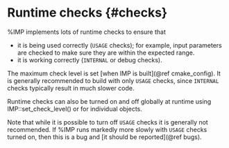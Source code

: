 Runtime checks {#checks}
==============

%IMP implements lots of runtime checks to ensure that
 - it is being used correctly (`USAGE` checks); for example, input parameters
   are checked to make sure they are within the expected range.
 - it is working correctly (`INTERNAL` or debug checks).

The maximum check level is set [when IMP is built](@ref cmake_config). It is
generally recommended to build with only `USAGE` checks, since `INTERNAL`
checks typically result in much slower code.

Runtime checks can also be turned on and off
globally at runtime using IMP::set_check_level()
or for individual objects.

Note that while it is possible to turn off `USAGE` checks it is generally
not recommended. If %IMP runs markedly more slowly with `USAGE` checks turned
on, then this is a bug and [it should be reported](@ref bugs).
